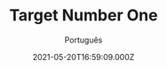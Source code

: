 ---
id: 'c7dc831c-a320-46e8-8789-ae395c8abc1d'
type: 'movie' # Filme, Série, Anime
title: "Target Number One"
synopsis: ["Ex viciado em heroína, Daniel Léger, se envolve em uma transação de drogas com as pessoas erradas e pelas razões erradas. Quando o negócio vai mal, Daniel é jogado em uma prisão tailandesa com a sentença de 100 anos. Enquanto ele tenta sobreviver a notícia chama a atenção do jornalista Victor Malarek, que decide ir atrás dos policiais responsáveis pela erronea acusação de Daniel.",
]
originalTitle: "Target Number One"
date: '2021-05-20T16:59:09.000Z'
update: '2021-05-20T16:59:09.000Z'
releaseDate: '2020-07-10T03:00:00.000Z'
imdb:
  rating: '6.1' # 8.5
  id: '' # tt0470752
duration: '2h 15 Min'
trailer:
  urls: [
    'lYmWjHQ-1Fk',
  ]
tags: ['1080p']
genre: ['Biografia', 'Crime', 'Suspense'] #
quality: 'BluRay' # BluRay, WEB-DL, HDTV, WEB-DL4K, WEB-DLe
format: 'MKV' # MKV, MP4, TS
audio: 'Português, Inglês' # Dublado, Legendado, Dual Audio, Dub & Leg
subtitle: 'Português' # Português, inglês,
size: '2.9 GB' # 4.8 GB
audioQuality: 10
videoQuality: 10
directors: []
#  - name: 'Lana Wachowski'
#    image: ''
#  - name: 'Lilly Wachowski'
#    image: ''
cast: []
#  - name: 'Keanu Reeves'
#    image: ''
#    characterName: 'Neo'
writers: []
#  - name: ''
#    image: ''
maturityRating:
  age: '' # L , 10, 12, 14, 16, 18
  topics: [''] # Violence, Illegal drugs, Inappropriate Language, Legal Drugs, Sexual Content, Extreme Violence
###########################################
download:
  
  - url: 'magnet:?xt=urn:btih:bfe3982deed78c63c2c1e2ce4956b9675488f072&dn=Target.Number.One.2021.BluRay.1080p.DUAL.DUAL.COMANDO.TO&tr=udp%3a%2f%2fpublic.popcorn-tracker.org%3a6969%2fannounce&tr=udp%3a%2f%2ftracker.internetwarriors.net%3a1337%2fannounce&tr=udp%3a%2f%2ftracker.opentrackr.org%3a1337%2fannounce&tr=udp%3a%2f%2fexodus.desync.com%3a6969%2fannounce&tr=udp%3a%2f%2fretracker.lanta-net.ru%3a2710%2fannounce&tr=udp%3a%2f%2fopen.stealth.si%3a80%2fannounce&tr=udp%3a%2f%2fwww.torrent.eu.org%3a451%2fannounce&tr=udp%3a%2f%2fopentracker.i2p.rocks%3a6969%2fannounce&tr=http%3a%2f%2ftracker.opentrackr.org%3a1337%2fannounce&tr=udp%3a%2f%2f3rt.tace.ru%3a60889%2fannounce'
    resolution: '1080p' # 720p, 1080p, 4K,
    audio: 'Dual Áudio' # Dublado, Legendado, Dual Audio
    size: '' # 4.8 GB
    quality: '' # BluRay, WEB-DL
    format: '' # MKV
images:
  cover: '/assets/movies/target-number-one.jpg'
  background: '/assets/movies/'
---